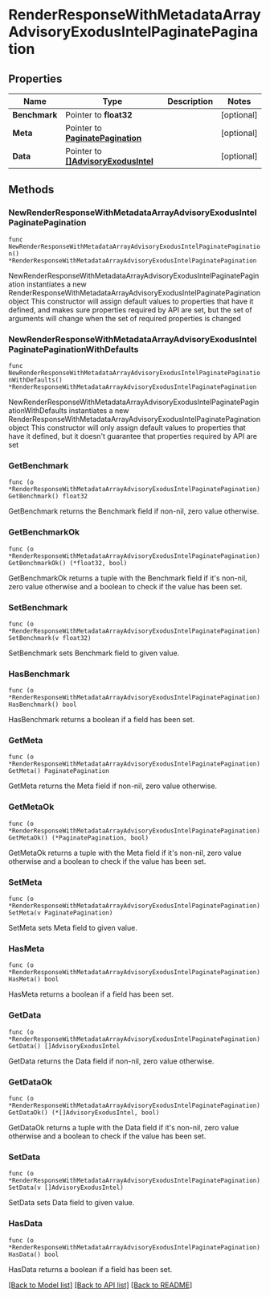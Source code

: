 # RenderResponseWithMetadataArrayAdvisoryExodusIntelPaginatePagination

## Properties

Name | Type | Description | Notes
------------ | ------------- | ------------- | -------------
**Benchmark** | Pointer to **float32** |  | [optional] 
**Meta** | Pointer to [**PaginatePagination**](PaginatePagination.md) |  | [optional] 
**Data** | Pointer to [**[]AdvisoryExodusIntel**](AdvisoryExodusIntel.md) |  | [optional] 

## Methods

### NewRenderResponseWithMetadataArrayAdvisoryExodusIntelPaginatePagination

`func NewRenderResponseWithMetadataArrayAdvisoryExodusIntelPaginatePagination() *RenderResponseWithMetadataArrayAdvisoryExodusIntelPaginatePagination`

NewRenderResponseWithMetadataArrayAdvisoryExodusIntelPaginatePagination instantiates a new RenderResponseWithMetadataArrayAdvisoryExodusIntelPaginatePagination object
This constructor will assign default values to properties that have it defined,
and makes sure properties required by API are set, but the set of arguments
will change when the set of required properties is changed

### NewRenderResponseWithMetadataArrayAdvisoryExodusIntelPaginatePaginationWithDefaults

`func NewRenderResponseWithMetadataArrayAdvisoryExodusIntelPaginatePaginationWithDefaults() *RenderResponseWithMetadataArrayAdvisoryExodusIntelPaginatePagination`

NewRenderResponseWithMetadataArrayAdvisoryExodusIntelPaginatePaginationWithDefaults instantiates a new RenderResponseWithMetadataArrayAdvisoryExodusIntelPaginatePagination object
This constructor will only assign default values to properties that have it defined,
but it doesn't guarantee that properties required by API are set

### GetBenchmark

`func (o *RenderResponseWithMetadataArrayAdvisoryExodusIntelPaginatePagination) GetBenchmark() float32`

GetBenchmark returns the Benchmark field if non-nil, zero value otherwise.

### GetBenchmarkOk

`func (o *RenderResponseWithMetadataArrayAdvisoryExodusIntelPaginatePagination) GetBenchmarkOk() (*float32, bool)`

GetBenchmarkOk returns a tuple with the Benchmark field if it's non-nil, zero value otherwise
and a boolean to check if the value has been set.

### SetBenchmark

`func (o *RenderResponseWithMetadataArrayAdvisoryExodusIntelPaginatePagination) SetBenchmark(v float32)`

SetBenchmark sets Benchmark field to given value.

### HasBenchmark

`func (o *RenderResponseWithMetadataArrayAdvisoryExodusIntelPaginatePagination) HasBenchmark() bool`

HasBenchmark returns a boolean if a field has been set.

### GetMeta

`func (o *RenderResponseWithMetadataArrayAdvisoryExodusIntelPaginatePagination) GetMeta() PaginatePagination`

GetMeta returns the Meta field if non-nil, zero value otherwise.

### GetMetaOk

`func (o *RenderResponseWithMetadataArrayAdvisoryExodusIntelPaginatePagination) GetMetaOk() (*PaginatePagination, bool)`

GetMetaOk returns a tuple with the Meta field if it's non-nil, zero value otherwise
and a boolean to check if the value has been set.

### SetMeta

`func (o *RenderResponseWithMetadataArrayAdvisoryExodusIntelPaginatePagination) SetMeta(v PaginatePagination)`

SetMeta sets Meta field to given value.

### HasMeta

`func (o *RenderResponseWithMetadataArrayAdvisoryExodusIntelPaginatePagination) HasMeta() bool`

HasMeta returns a boolean if a field has been set.

### GetData

`func (o *RenderResponseWithMetadataArrayAdvisoryExodusIntelPaginatePagination) GetData() []AdvisoryExodusIntel`

GetData returns the Data field if non-nil, zero value otherwise.

### GetDataOk

`func (o *RenderResponseWithMetadataArrayAdvisoryExodusIntelPaginatePagination) GetDataOk() (*[]AdvisoryExodusIntel, bool)`

GetDataOk returns a tuple with the Data field if it's non-nil, zero value otherwise
and a boolean to check if the value has been set.

### SetData

`func (o *RenderResponseWithMetadataArrayAdvisoryExodusIntelPaginatePagination) SetData(v []AdvisoryExodusIntel)`

SetData sets Data field to given value.

### HasData

`func (o *RenderResponseWithMetadataArrayAdvisoryExodusIntelPaginatePagination) HasData() bool`

HasData returns a boolean if a field has been set.


[[Back to Model list]](../README.md#documentation-for-models) [[Back to API list]](../README.md#documentation-for-api-endpoints) [[Back to README]](../README.md)


